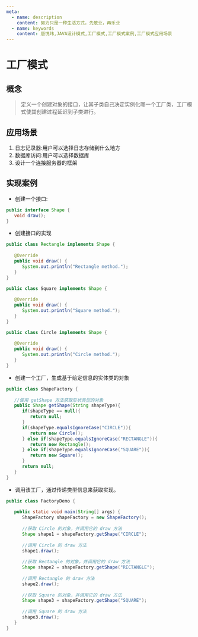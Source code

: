 ```yaml
---
meta:
  - name: description
    content: 努力只是一种生活方式，先敬业，再乐业
  - name: keywords
    content: 唐悦玮,JAVA设计模式,工厂模式,工厂模式案例,工厂模式应用场景
---
```

# 工厂模式
## 概念
> 定义一个创建对象的接口，让其子类自己决定实例化哪一个工厂类，工厂模式使其创建过程延迟到子类进行。
## 应用场景
1. 日志记录器:用户可以选择日志存储到什么地方
2. 数据库访问:用户可以选择数据库
3. 设计一个连接服务器的框架
## 实现案例

- 创建一个接口:
```java
public interface Shape {
   void draw();
}
```
- 创建接口的实现
```java
public class Rectangle implements Shape {
 
   @Override
   public void draw() {
      System.out.println("Rectangle method.");
   }
}
```
```java
public class Square implements Shape {
 
   @Override
   public void draw() {
      System.out.println("Square method.");
   }
}
```
```java
public class Circle implements Shape {
 
   @Override
   public void draw() {
      System.out.println("Circle method.");
   }
}
```
- 创建一个工厂，生成基于给定信息的实体类的对象
```java
public class ShapeFactory {
    
   //使用 getShape 方法获取形状类型的对象
   public Shape getShape(String shapeType){
      if(shapeType == null){
         return null;
      }        
      if(shapeType.equalsIgnoreCase("CIRCLE")){
         return new Circle();
      } else if(shapeType.equalsIgnoreCase("RECTANGLE")){
         return new Rectangle();
      } else if(shapeType.equalsIgnoreCase("SQUARE")){
         return new Square();
      }
      return null;
   }
}
```
- 调用该工厂，通过传递类型信息来获取实现。
```java
public class FactoryDemo {
 
   public static void main(String[] args) {
      ShapeFactory shapeFactory = new ShapeFactory();
 
      //获取 Circle 的对象，并调用它的 draw 方法
      Shape shape1 = shapeFactory.getShape("CIRCLE");
 
      //调用 Circle 的 draw 方法
      shape1.draw();
 
      //获取 Rectangle 的对象，并调用它的 draw 方法
      Shape shape2 = shapeFactory.getShape("RECTANGLE");
 
      //调用 Rectangle 的 draw 方法
      shape2.draw();
 
      //获取 Square 的对象，并调用它的 draw 方法
      Shape shape3 = shapeFactory.getShape("SQUARE");
 
      //调用 Square 的 draw 方法
      shape3.draw();
   }
}
```
